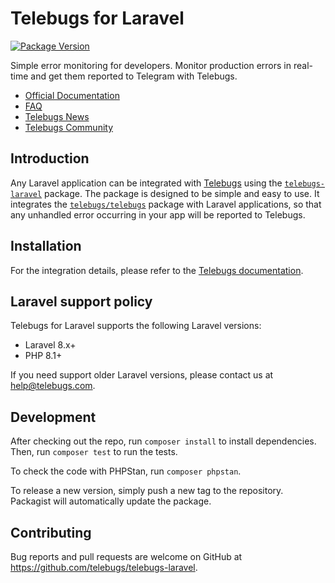 # Telebugs for Laravel

[![Package Version](https://poser.pugx.org/telebugs/telebugs-laravel/v/stable)](https://packagist.org/packages/telebugs/telebugs-laravel)

Simple error monitoring for developers. Monitor production errors in real-time
and get them reported to Telegram with Telebugs.

- [Official Documentation](https://telebugs.com/docs/integrations/laravel)
- [FAQ](https://telebugs.com/faq)
- [Telebugs News](https://t.me/TelebugsNews)
- [Telebugs Community](https://t.me/TelebugsCommunity)

## Introduction

Any Laravel application can be integrated with [Telebugs](https://telebugs.com)
using the
[`telebugs-laravel`](https://packagist.org/packages/telebugs/telebugs-laravel)
package. The package is designed to be simple and easy to use. It integrates the
[`telebugs/telebugs`](https://packagist.org/packages/telebugs/telebugs) package
with Laravel applications, so that any unhandled error occurring in your app
will be reported to Telebugs.

## Installation

For the integration details, please refer to the
[Telebugs documentation](https://telebugs.com/docs/integrations/laravel).

## Laravel support policy

Telebugs for Laravel supports the following Laravel versions:

- Laravel 8.x+
- PHP 8.1+

If you need support older Laravel versions, please contact us at
[help@telebugs.com](mailto:help@telebugs.com).

## Development

After checking out the repo, run `composer install` to install dependencies.
Then, run `composer test` to run the tests.

To check the code with PHPStan, run `composer phpstan`.

To release a new version, simply push a new tag to the repository. Packagist
will automatically update the package.

## Contributing

Bug reports and pull requests are welcome on GitHub at https://github.com/telebugs/telebugs-laravel.
